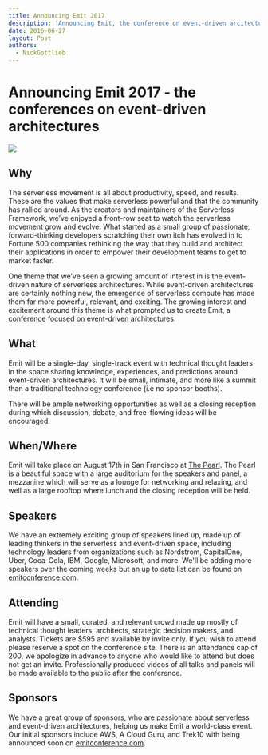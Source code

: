 ```yaml
---
title: Announcing Emit 2017
description: 'Announcing Emit, the conference on event-driven arcitectures.'
date: 2016-06-27
layout: Post
authors:
  - NickGottlieb
---
```


# Announcing Emit 2017 - the conferences on event-driven architectures 

<img src="https://s3-us-west-2.amazonaws.com/assets.blog.serverless.com/emit_logo+(1).png">

## Why
The serverless movement is all about productivity, speed, and results. These are the values that make serverless powerful and that the community has rallied around. As the creators and maintainers of the Serverless Framework, we’ve enjoyed a front-row seat to watch the serverless movement grow and evolve. What started as a small group of passionate, forward-thinking developers scratching their own itch has evolved in to Fortune 500 companies rethinking the way that they build and architect their applications in order to empower their development teams to get to market faster.

One theme that we’ve seen a growing amount of interest in is the event-driven nature of serverless architectures. While event-driven architectures are certainly nothing new, the emergence of serverless compute has made them far more powerful, relevant, and exciting. The growing interest and excitement around this theme is what prompted us to create Emit, a conference focused on event-driven architectures.

## What
Emit will be a single-day, single-track event with technical thought leaders in the space sharing knowledge, experiences, and predictions around event-driven architectures. It will be small, intimate, and more like a summit than a traditional technology conference (i.e no sponsor booths). 

There will be ample networking opportunities as well as a closing reception during which discussion, debate, and free-flowing ideas will be encouraged. 

## When/Where
Emit will take place on August 17th in San Francisco at [The Pearl](http://thepearlsf.com/). The Pearl is a beautiful space with a large auditorium for the speakers and panel, a mezzanine which will serve as a lounge for networking and relaxing, and well as a large rooftop where lunch and the closing reception will be held. 


## Speakers
We have an extremely exciting group of speakers lined up, made up of leading thinkers in the serverless and event-driven space, including technology leaders from organizations such as Nordstrom, CapitalOne, Uber, Coca-Cola, IBM, Google, Microsoft, and more. We'll be adding more speakers over the coming weeks but an up to date list can be found on [emitconference.com](http://www.emitconference.com/).


## Attending
Emit will have a small, curated, and relevant crowd made up mostly of technical thought leaders, architects, strategic decision makers, and analysts. Tickets are $595 and available by invite only. If you wish to attend please reserve a spot on the conference site. There is an attendance cap of 200, we apologize in advance to anyone who would like to attend but does not get an invite. Professionally produced videos of all talks and panels will be made available to the public after the conference. 

## Sponsors
We have a great group of sponsors, who are passionate about serverless and event-driven architectures, helping us make Emit a world-class event. Our initial sponsors include AWS, A Cloud Guru, and Trek10 with being announced soon on [emitconference.com](http://www.emitconference.com/).
